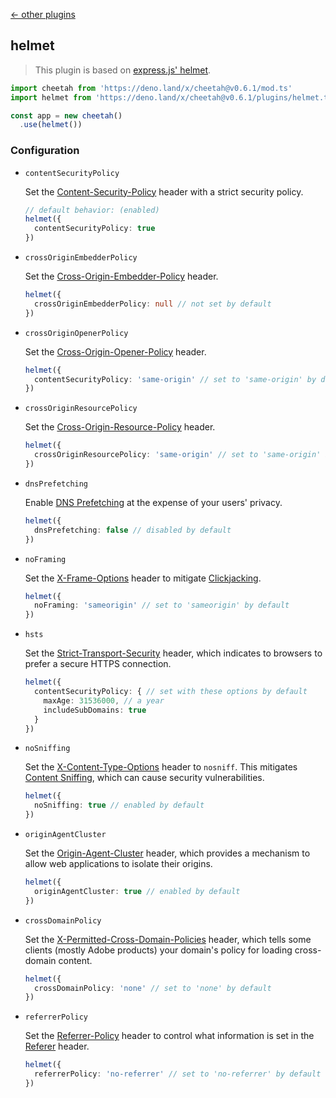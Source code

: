 [← other plugins](https://github.com/azurystudio/cheetah/blob/dev/guide/plugins/index.md)

## helmet

> This plugin is based on [express.js' helmet](https://github.com/helmetjs/helmet).

```ts
import cheetah from 'https://deno.land/x/cheetah@v0.6.1/mod.ts'
import helmet from 'https://deno.land/x/cheetah@v0.6.1/plugins/helmet.ts'

const app = new cheetah()
  .use(helmet())
```

### Configuration

- `contentSecurityPolicy`

  Set the [Content-Security-Policy](https://developer.mozilla.org/en-US/docs/Web/HTTP/Headers/Content-Security-Policy) header with a strict security policy.

  ```ts
  // default behavior: (enabled)
  helmet({
    contentSecurityPolicy: true
  })
  ```

- `crossOriginEmbedderPolicy`

  Set the [Cross-Origin-Embedder-Policy](https://developer.mozilla.org/en-US/docs/Web/HTTP/Headers/Cross-Origin-Embedder-Policy) header.

  ```ts
  helmet({
    crossOriginEmbedderPolicy: null // not set by default
  })
  ```

- `crossOriginOpenerPolicy`

  Set the [Cross-Origin-Opener-Policy](https://developer.mozilla.org/en-US/docs/Web/HTTP/Headers/Cross-Origin-Opener-Policy) header.

  ```ts
  helmet({
    contentSecurityPolicy: 'same-origin' // set to 'same-origin' by default
  })
  ```

- `crossOriginResourcePolicy`

  Set the [Cross-Origin-Resource-Policy](https://developer.mozilla.org/en-US/docs/Web/HTTP/Headers/Cross-Origin-Resource-Policy) header.

  ```ts
  helmet({
    crossOriginResourcePolicy: 'same-origin' // set to 'same-origin' by default
  })
  ```

- `dnsPrefetching`

  Enable [DNS Prefetching](https://developer.mozilla.org/en-US/docs/Web/HTTP/Headers/X-DNS-Prefetch-Control) at the expense of your users' privacy.

  ```ts
  helmet({
    dnsPrefetching: false // disabled by default
  })
  ```

- `noFraming`

  Set the [X-Frame-Options](https://developer.mozilla.org/en-US/docs/Web/HTTP/Headers/X-Frame-Options) header to mitigate [Clickjacking](https://developer.mozilla.org/en-US/docs/Glossary/Clickjacking).

  ```ts
  helmet({
    noFraming: 'sameorigin' // set to 'sameorigin' by default
  })
  ```

- `hsts`

  Set the [Strict-Transport-Security](https://developer.mozilla.org/en-US/docs/Web/HTTP/Headers/Strict-Transport-Security) header, which indicates to browsers to prefer a secure HTTPS connection.

  ```ts
  helmet({
    contentSecurityPolicy: { // set with these options by default
      maxAge: 31536000, // a year
      includeSubDomains: true
    }
  })
  ```

- `noSniffing`

  Set the [X-Content-Type-Options](https://developer.mozilla.org/en-US/docs/Web/HTTP/Headers/X-Content-Type-Options) header to `nosniff`. This mitigates [Content Sniffing](https://en.wikipedia.org/wiki/Content_sniffing), which can cause security vulnerabilities.

  ```ts
  helmet({
    noSniffing: true // enabled by default
  })
  ```

- `originAgentCluster`

  Set the [Origin-Agent-Cluster](https://whatpr.org/html/6214/origin.html#origin-keyed-agent-clusters) header, which provides a mechanism to allow web applications to isolate their origins.

  ```ts
  helmet({
    originAgentCluster: true // enabled by default
  })
  ```

- `crossDomainPolicy`

  Set the [X-Permitted-Cross-Domain-Policies](https://owasp.org/www-project-secure-headers/#x-permitted-cross-domain-policies) header, which tells some clients (mostly Adobe products) your domain's policy for loading cross-domain content.

  ```ts
  helmet({
    crossDomainPolicy: 'none' // set to 'none' by default
  })
  ```

- `referrerPolicy`

  Set the [Referrer-Policy](https://developer.mozilla.org/en-US/docs/Web/HTTP/Headers/Referrer-Policy) header to control what information is set in the [Referer](https://developer.mozilla.org/en-US/docs/Web/HTTP/Headers/Referer) header.

  ```ts
  helmet({
    referrerPolicy: 'no-referrer' // set to 'no-referrer' by default
  })
  ```
